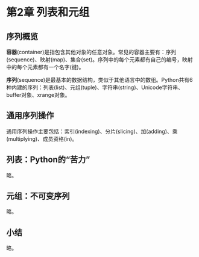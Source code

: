 # 第2章 列表和元组

## 序列概览

**容器**(container)是指包含其他对象的任意对象。常见的容器主要有：序列(sequence)、映射(map)、集合(set)。序列中的每个元素都有自己的编号，映射中的每个元素都有一个名字(键)。

**序列**(sequence)是最基本的数据结构，类似于其他语言中的数组。Python共有6种内建的序列：列表(list)、元组(tuple)、字符串(string)、Unicode字符串、buffer对象、xrange对象。


## 通用序列操作

通用序列操作主要包括：索引(indexing)、分片(slicing)、加(adding)、乘(multiplying)、成员资格(in)。


## 列表：Python的“苦力”

略。


## 元组：不可变序列

略。


## 小结

略。

